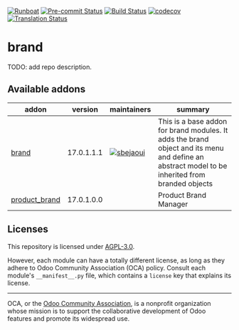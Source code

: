 
[![Runboat](https://img.shields.io/badge/runboat-Try%20me-875A7B.png)](https://runboat.odoo-community.org/builds?repo=OCA/brand&target_branch=17.0)
[![Pre-commit Status](https://github.com/OCA/brand/actions/workflows/pre-commit.yml/badge.svg?branch=17.0)](https://github.com/OCA/brand/actions/workflows/pre-commit.yml?query=branch%3A17.0)
[![Build Status](https://github.com/OCA/brand/actions/workflows/test.yml/badge.svg?branch=17.0)](https://github.com/OCA/brand/actions/workflows/test.yml?query=branch%3A17.0)
[![codecov](https://codecov.io/gh/OCA/brand/branch/17.0/graph/badge.svg)](https://codecov.io/gh/OCA/brand)
[![Translation Status](https://translation.odoo-community.org/widgets/brand-17-0/-/svg-badge.svg)](https://translation.odoo-community.org/engage/brand-17-0/?utm_source=widget)

<!-- /!\ do not modify above this line -->

# brand

TODO: add repo description.

<!-- /!\ do not modify below this line -->

<!-- prettier-ignore-start -->

[//]: # (addons)

Available addons
----------------
addon | version | maintainers | summary
--- | --- | --- | ---
[brand](brand/) | 17.0.1.1.1 | [![sbejaoui](https://github.com/sbejaoui.png?size=30px)](https://github.com/sbejaoui) | This is a base addon for brand modules. It adds the brand object and its menu and define an abstract model to be inherited from branded objects
[product_brand](product_brand/) | 17.0.1.0.0 |  | Product Brand Manager

[//]: # (end addons)

<!-- prettier-ignore-end -->

## Licenses

This repository is licensed under [AGPL-3.0](LICENSE).

However, each module can have a totally different license, as long as they adhere to Odoo Community Association (OCA)
policy. Consult each module's `__manifest__.py` file, which contains a `license` key
that explains its license.

----
OCA, or the [Odoo Community Association](http://odoo-community.org/), is a nonprofit
organization whose mission is to support the collaborative development of Odoo features
and promote its widespread use.
